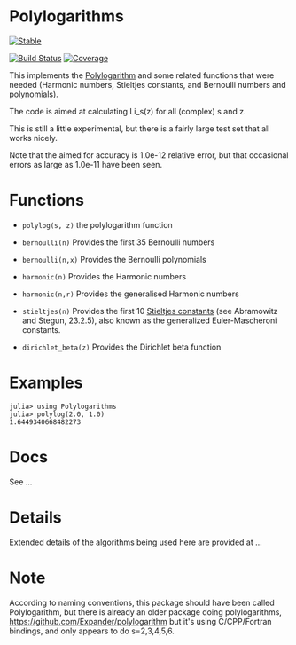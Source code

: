 # Polylogarithms

[![Stable](https://img.shields.io/badge/docs-stable-blue.svg)](https://mroughan.github.io/Polylogarithms.jl/stable)
<!-- [![Dev](https://img.shields.io/badge/docs-dev-blue.svg)](https://matthew.roughan@adelaide.edu.au.github.io/Polylogarithms.jl/dev) -->
[![Build Status](https://travis-ci.com/mroughan/Polylogarithms.jl.svg?branch=master)](https://travis-ci.com/mroughan/Polylogarithms.jl)
[![Coverage](https://codecov.io/gh/mroughan/Polylogarithms.jl/branch/master/graph/badge.svg)](https://codecov.io/gh/mroughan/Polylogarithms.jl)

This implements the
[Polylogarithm](https://en.wikipedia.org/wiki/Polylogarithm#Relationship_to_other_functions)
and some related functions that were needed (Harmonic numbers,
Stieltjes constants, and Bernoulli numbers and polynomials).

The code is aimed at calculating Li_s(z) for all (complex) s and z. 

This is still a little experimental, but there is a fairly large test
set that all works nicely.

Note that the aimed for accuracy is 1.0e-12 relative error, but that
occasional errors as large as 1.0e-11 have been seen. 

# Functions

 + `polylog(s, z)` the polylogarithm function
 
 + `bernoulli(n)`  Provides the first 35 Bernoulli numbers
 + `bernoulli(n,x)`  Provides the Bernoulli polynomials
 
 + `harmonic(n)` Provides the Harmonic numbers
 + `harmonic(n,r)` Provides the generalised Harmonic numbers
 
 + `stieltjes(n)` Provides the first 10 [Stieltjes
 constants](https://en.wikipedia.org/wiki/Stieltjes_constants) (see
 Abramowitz and Stegun, 23.2.5), also known as the generalized
 Euler-Mascheroni constants.
 
 + `dirichlet_beta(z)` Provides the Dirichlet beta function
 

# Examples

```
julia> using Polylogarithms
julia> polylog(2.0, 1.0)
1.6449340668482273
```


# Docs

See ...

# Details

Extended details of the algorithms being used here are provided at ...



# Note

According to naming conventions, this package should have been called
Polylogarithm, but there is already an older package doing
polylogarithms, https://github.com/Expander/polylogarithm but it's
using C/CPP/Fortran bindings, and only appears to do s=2,3,4,5,6.
